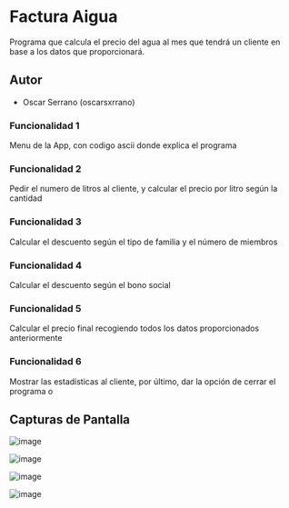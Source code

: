 # Factura Aigua

Programa que calcula el precio del agua al mes que tendrá un cliente en base a los datos que proporcionará.

## Autor

- Oscar Serrano (oscarsxrrano)

### Funcionalidad 1

Menu de la App, con codigo ascii donde explica el programa

### Funcionalidad 2

Pedir el numero de litros al cliente, y calcular el precio por litro según la cantidad

### Funcionalidad 3

Calcular el descuento según el tipo de familia y el número de miembros

### Funcionalidad 4

Calcular el descuento según el bono social

### Funcionalidad 5

Calcular el precio final recogiendo todos los datos proporcionados anteriormente

### Funcionalidad 6

Mostrar las estadísticas al cliente, por último, dar la opción de cerrar el programa o 

## Capturas de Pantalla

![image](https://github.com/oscarsxrrano/FacturaAigua/assets/153606230/2d38e391-6527-4601-b110-06258e39b9c2)

![image](https://github.com/oscarsxrrano/FacturaAigua/assets/153606230/7b17b3eb-abdb-4bf2-b7f4-4b83693da16b)

![image](https://github.com/oscarsxrrano/FacturaAigua/assets/153606230/50970837-1d00-4ff8-89ce-6c2e1e90d372)

![image](https://github.com/oscarsxrrano/FacturaAigua/assets/153606230/814d5122-8f98-440c-b4d9-b41c04c0e92c)

